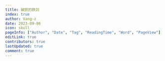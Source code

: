 ```yaml
---
title: 破损的铁剑
index: true
author: Vang-z
date: 2023-09-06
icon: skull
pageInfo: ["Author", "Date", "Tag", "ReadingTime", "Word", "PageView"]
editLink: true
contributors: true
lastUpdated: true
comment: true
---
```

